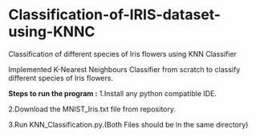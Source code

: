 # Classification-of-IRIS-dataset-using-KNNC
Classification of different species of Iris flowers using KNN Classifier

Implemented K-Nearest Neighbours Classifier from scratch to classify different species of Iris flowers.

__Steps to run the program :__
1.Install any python compatible IDE. 

2.Download the MNIST_Iris.txt file from repository. 

3.Run KNN_Classification.py.(Both Files should be in the same directory)
